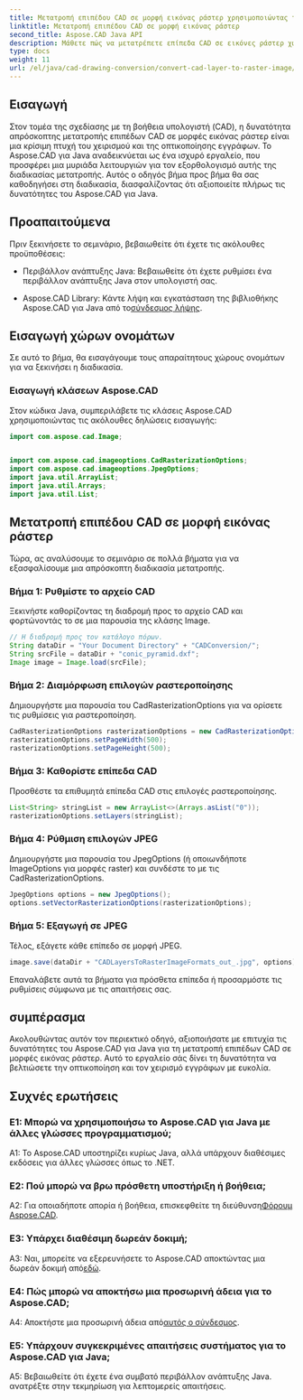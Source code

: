 ```yaml
---
title: Μετατροπή επιπέδου CAD σε μορφή εικόνας ράστερ χρησιμοποιώντας το Aspose.CAD για Java
linktitle: Μετατροπή επιπέδου CAD σε μορφή εικόνας ράστερ
second_title: Aspose.CAD Java API
description: Μάθετε πώς να μετατρέπετε επίπεδα CAD σε εικόνες ράστερ χωρίς κόπο με το Aspose.CAD για Java. Ακολουθήστε τον οδηγό βήμα προς βήμα για απρόσκοπτη οπτικοποίηση εγγράφων.
type: docs
weight: 11
url: /el/java/cad-drawing-conversion/convert-cad-layer-to-raster-image/
---
```

## Εισαγωγή

Στον τομέα της σχεδίασης με τη βοήθεια υπολογιστή (CAD), η δυνατότητα απρόσκοπτης μετατροπής επιπέδων CAD σε μορφές εικόνας ράστερ είναι μια κρίσιμη πτυχή του χειρισμού και της οπτικοποίησης εγγράφων. Το Aspose.CAD για Java αναδεικνύεται ως ένα ισχυρό εργαλείο, που προσφέρει μια μυριάδα λειτουργιών για τον εξορθολογισμό αυτής της διαδικασίας μετατροπής. Αυτός ο οδηγός βήμα προς βήμα θα σας καθοδηγήσει στη διαδικασία, διασφαλίζοντας ότι αξιοποιείτε πλήρως τις δυνατότητες του Aspose.CAD για Java.

## Προαπαιτούμενα

Πριν ξεκινήσετε το σεμινάριο, βεβαιωθείτε ότι έχετε τις ακόλουθες προϋποθέσεις:

- Περιβάλλον ανάπτυξης Java: Βεβαιωθείτε ότι έχετε ρυθμίσει ένα περιβάλλον ανάπτυξης Java στον υπολογιστή σας.

-  Aspose.CAD Library: Κάντε λήψη και εγκατάσταση της βιβλιοθήκης Aspose.CAD για Java από το[σύνδεσμος λήψης](https://releases.aspose.com/cad/java/).

## Εισαγωγή χώρων ονομάτων

Σε αυτό το βήμα, θα εισαγάγουμε τους απαραίτητους χώρους ονομάτων για να ξεκινήσει η διαδικασία.

### Εισαγωγή κλάσεων Aspose.CAD

Στον κώδικα Java, συμπεριλάβετε τις κλάσεις Aspose.CAD χρησιμοποιώντας τις ακόλουθες δηλώσεις εισαγωγής:

```java
import com.aspose.cad.Image;


import com.aspose.cad.imageoptions.CadRasterizationOptions;
import com.aspose.cad.imageoptions.JpegOptions;
import java.util.ArrayList;
import java.util.Arrays;
import java.util.List;
```

## Μετατροπή επιπέδου CAD σε μορφή εικόνας ράστερ

Τώρα, ας αναλύσουμε το σεμινάριο σε πολλά βήματα για να εξασφαλίσουμε μια απρόσκοπτη διαδικασία μετατροπής.

### Βήμα 1: Ρυθμίστε το αρχείο CAD

Ξεκινήστε καθορίζοντας τη διαδρομή προς το αρχείο CAD και φορτώνοντάς το σε μια παρουσία της κλάσης Image.

```java
// Η διαδρομή προς τον κατάλογο πόρων.
String dataDir = "Your Document Directory" + "CADConversion/";
String srcFile = dataDir + "conic_pyramid.dxf";
Image image = Image.load(srcFile);
```

### Βήμα 2: Διαμόρφωση επιλογών ραστεροποίησης

Δημιουργήστε μια παρουσία του CadRasterizationOptions για να ορίσετε τις ρυθμίσεις για ραστεροποίηση.

```java
CadRasterizationOptions rasterizationOptions = new CadRasterizationOptions();
rasterizationOptions.setPageWidth(500);
rasterizationOptions.setPageHeight(500);
```

### Βήμα 3: Καθορίστε επίπεδα CAD

Προσθέστε τα επιθυμητά επίπεδα CAD στις επιλογές ραστεροποίησης.

```java
List<String> stringList = new ArrayList<>(Arrays.asList("0"));
rasterizationOptions.setLayers(stringList);
```

### Βήμα 4: Ρύθμιση επιλογών JPEG

Δημιουργήστε μια παρουσία του JpegOptions (ή οποιωνδήποτε ImageOptions για μορφές raster) και συνδέστε το με τις CadRasterizationOptions.

```java
JpegOptions options = new JpegOptions();
options.setVectorRasterizationOptions(rasterizationOptions);
```

### Βήμα 5: Εξαγωγή σε JPEG

Τέλος, εξάγετε κάθε επίπεδο σε μορφή JPEG.

```java
image.save(dataDir + "CADLayersToRasterImageFormats_out_.jpg", options);
```

Επαναλάβετε αυτά τα βήματα για πρόσθετα επίπεδα ή προσαρμόστε τις ρυθμίσεις σύμφωνα με τις απαιτήσεις σας.

## συμπέρασμα

Ακολουθώντας αυτόν τον περιεκτικό οδηγό, αξιοποιήσατε με επιτυχία τις δυνατότητες του Aspose.CAD για Java για τη μετατροπή επιπέδων CAD σε μορφές εικόνας ράστερ. Αυτό το εργαλείο σάς δίνει τη δυνατότητα να βελτιώσετε την οπτικοποίηση και τον χειρισμό εγγράφων με ευκολία.

## Συχνές ερωτήσεις

### Ε1: Μπορώ να χρησιμοποιήσω το Aspose.CAD για Java με άλλες γλώσσες προγραμματισμού;

A1: Το Aspose.CAD υποστηρίζει κυρίως Java, αλλά υπάρχουν διαθέσιμες εκδόσεις για άλλες γλώσσες όπως το .NET.

### Ε2: Πού μπορώ να βρω πρόσθετη υποστήριξη ή βοήθεια;

 A2: Για οποιαδήποτε απορία ή βοήθεια, επισκεφθείτε τη διεύθυνση[Φόρουμ Aspose.CAD](https://forum.aspose.com/c/cad/19).

### Ε3: Υπάρχει διαθέσιμη δωρεάν δοκιμή;

 A3: Ναι, μπορείτε να εξερευνήσετε το Aspose.CAD αποκτώντας μια δωρεάν δοκιμή από[εδώ](https://releases.aspose.com/).

### Ε4: Πώς μπορώ να αποκτήσω μια προσωρινή άδεια για το Aspose.CAD;

 A4: Αποκτήστε μια προσωρινή άδεια από[αυτός ο σύνδεσμος](https://purchase.aspose.com/temporary-license/).

### Ε5: Υπάρχουν συγκεκριμένες απαιτήσεις συστήματος για το Aspose.CAD για Java;

A5: Βεβαιωθείτε ότι έχετε ένα συμβατό περιβάλλον ανάπτυξης Java. ανατρέξτε στην τεκμηρίωση για λεπτομερείς απαιτήσεις.